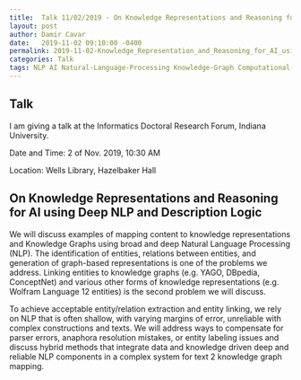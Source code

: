 ```yaml
---
title:  Talk 11/02/2019 - On Knowledge Representations and Reasoning for AI using Deep NLP and Description Logic
layout: post
author: Damir Cavar
date:   2019-11-02 09:10:00 -0400
permalink: 2019-11-02-Knowledge_Representation_and_Reasoning_for_AI_using_Deep_NLP_and_Description_Logic
categories: Talk
tags: NLP AI Natural-Language-Processing Knowledge-Graph Computational-Linguistics Description-Logic OWL YAGO DBpedia ConceptNet Wolfram-Language 
---
```

## Talk

I am giving a talk at the Informatics Doctoral Research Forum, Indiana University.

Date and Time: 2 of Nov. 2019, 10:30 AM

Location: Wells Library, Hazelbaker Hall

## On Knowledge Representations and Reasoning for AI using Deep NLP and Description Logic

We will discuss examples of mapping content to knowledge representations and Knowledge Graphs using broad and deep Natural Language Processing (NLP). The identification of entities, relations between entities, and generation of graph-based representations is one of the problems we address. Linking entities to knowledge graphs (e.g. YAGO, DBpedia, ConceptNet) and various other forms of knowledge representations (e.g. Wolfram Language 12 entities) is the second problem we will discuss.

To achieve acceptable entity/relation extraction and entity linking, we rely on NLP that is often shallow, with varying margins of error, unreliable with complex constructions and texts. We will address ways to compensate for parser errors, anaphora resolution mistakes, or entity labeling issues and discuss hybrid methods that integrate data and knowledge driven deep and reliable NLP components in a complex system for text 2 knowledge graph mapping.

